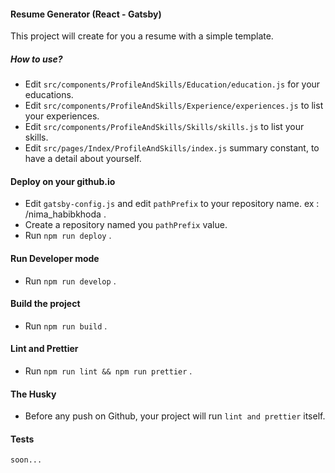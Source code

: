 #### Resume Generator (React - Gatsby)

This project will create for you a resume with a simple template.

##### How to use?

- Edit `src/components/ProfileAndSkills/Education/education.js` for your educations.
- Edit `src/components/ProfileAndSkills/Experience/experiences.js` to list your experiences.
- Edit `src/components/ProfileAndSkills/Skills/skills.js` to list your skills.
- Edit `src/pages/Index/ProfileAndSkills/index.js` summary constant, to have a detail about yourself.


#### Deploy on your github.io

- Edit `gatsby-config.js` and edit `pathPrefix` to your repository name. ex : /nima_habibkhoda .
- Create a repository named you `pathPrefix` value.
- Run `npm run deploy` .

#### Run Developer mode

- Run `npm run develop` .

#### Build the project

- Run `npm run build` .

#### Lint and Prettier

- Run `npm run lint && npm run prettier` .

#### The Husky

- Before any push on Github, your project will run `lint and prettier` itself.

#### Tests

`soon...`
